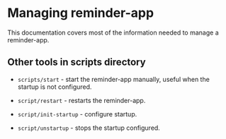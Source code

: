 # Managing reminder-app

This documentation covers most of the information
needed to manage a reminder-app.

## Other tools in scripts directory

  * `scripts/start` - start the reminder-app manually,
    useful when the startup is not configured.
  
  * `script/restart` - restarts the reminder-app.
  * `script/init-startup` - configure startup.
  * `script/unstartup` - stops the startup configured.
